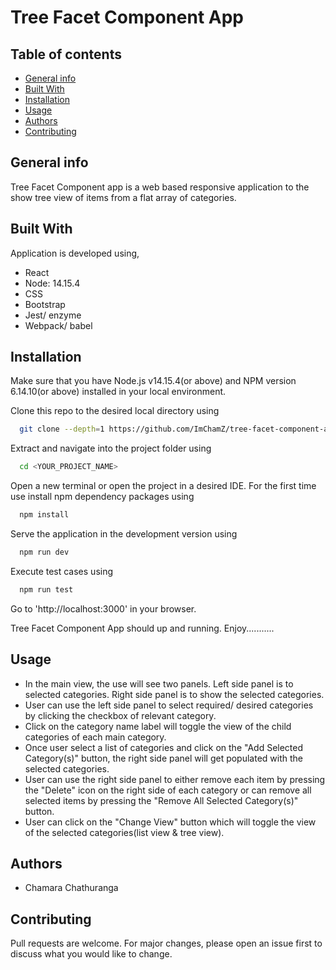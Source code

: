 # Tree Facet Component App

## Table of contents

- [General info](#general-info)
- [Built With](#built-with)
- [Installation](#installation)
- [Usage](#usage)
- [Authors](#authors)
- [Contributing](#contributing)

## General info

Tree Facet Component app is a web based responsive application to the show tree view of items from a flat array of categories.

## Built With

Application is developed using,

- React
- Node: 14.15.4
- CSS
- Bootstrap
- Jest/ enzyme
- Webpack/ babel

## Installation

Make sure that you have Node.js v14.15.4(or above) and NPM version 6.14.10(or above) installed in your local environment.

Clone this repo to the desired local directory using

```bash
  git clone --depth=1 https://github.com/ImChamZ/tree-facet-component-app.git <YOUR_PROJECT_NAME>
```

Extract and navigate into the project folder using

```bash
  cd <YOUR_PROJECT_NAME>
```

Open a new terminal or open the project in a desired IDE. For the first time use install npm dependency packages using

```bash
  npm install
```

Serve the application in the development version using

```bash
  npm run dev
```

Execute test cases using

```bash
  npm run test
```

Go to 'http://localhost:3000' in your browser.

Tree Facet Component App should up and running. Enjoy...........

## Usage

- In the main view, the use will see two panels. Left side panel is to selected categories. Right side panel is to show the selected categories.
- User can use the left side panel to select required/ desired categories by clicking the checkbox of relevant category.
- Click on the category name label will toggle the view of the child categories of each main category.
- Once user select a list of categories and click on the "Add Selected Category(s)" button, the right side panel will get populated with the selected categories.
- User can use the right side panel to either remove each item by pressing the "Delete" icon on the right side of each category or can remove all selected items by pressing the "Remove All Selected Category(s)" button.
- User can click on the "Change View" button which will toggle the view of the selected categories(list view & tree view).

## Authors

- Chamara Chathuranga

## Contributing

Pull requests are welcome. For major changes, please open an issue first to discuss what you would like to change.
